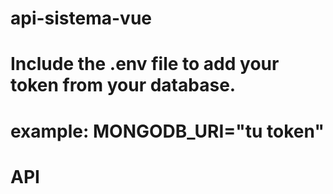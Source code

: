 # api-sistema-vue
# Include the .env file to add your token from your database.
# example: MONGODB_URI="tu token"
# API

